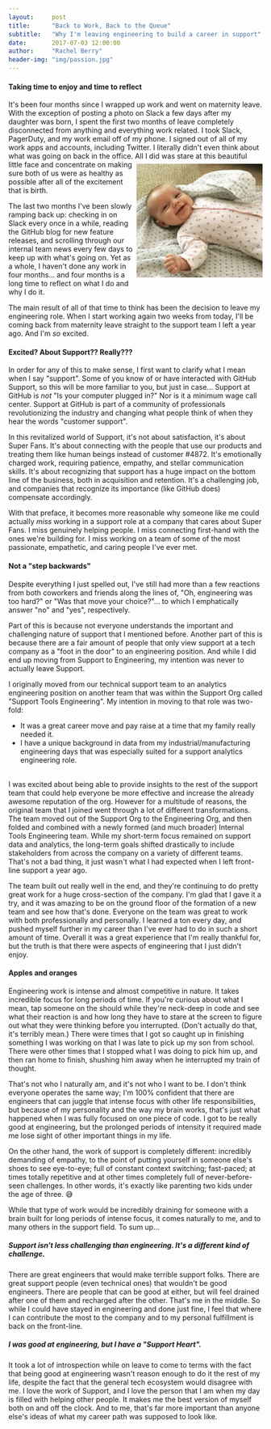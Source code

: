 ```yaml
---
layout:     post
title:      "Back to Work, Back to the Queue"
subtitle:   "Why I'm leaving engineering to build a career in support"
date:       2017-07-03 12:00:00
author:     "Rachel Berry"
header-img: "img/passion.jpg"
---
```


#### Taking time to enjoy and time to reflect

It's been four months since I wrapped up work and went on maternity leave. With the exception of posting a photo on Slack a few days after my daughter was born, I spent the first two months of leave completely disconnected from anything and everything work related. I took Slack, PagerDuty, and my work email off of my phone. I signed out of all of my work apps and accounts, including Twitter. I literally didn't even think about what was going on back in the office. <img src="/img/smiles.png" style="width:250px;padding:7px 0px 7px 7px;" align="right" alt="My baby girl!"> All I did was stare at this beautiful little face and concentrate on making sure both of us were as healthy as possible after all of the excitement that is birth.

The last two months I've been slowly ramping back up: checking in on Slack every once in a while, reading the GitHub blog for new feature releases, and scrolling through our internal team news every few days to keep up with what's going on. Yet as a whole, I haven't done any work in four months... and four months is a long time to reflect on what I do and why I do it.

The main result of all of that time to think has been the decision to leave my engineering role. When I start working again two weeks from today, I'll be coming back from maternity leave straight to the support team I left a year ago. And I'm *so* excited.

#### Excited? About Support?? Really???

In order for any of this to make sense, I first want to clarify what I mean when I say "support". Some of you know of or have interacted with GitHub Support, so this will be more familiar to you, but just in case... Support at GitHub is *not* "Is your computer plugged in?" Nor is it a minimum wage call center. Support at GitHub is part of a community of professionals revolutionizing the industry and changing what people think of when they hear the words "customer support".

In this revitalized world of Support, it's not about satisfaction, it's about Super Fans. It's about connecting with the people that use our products and treating them like human beings instead of customer #4872. It's emotionally charged work, requiring patience, empathy, and stellar communication skills. It's about recognizing that support has a huge impact on the bottom line of the business, both in acquisition and retention. It's a challenging job, and companies that recognize its importance (like GitHub does) compensate accordingly.

With that preface, it becomes more reasonable why someone like me could actually *miss* working in a support role at a company that cares about Super Fans. I miss genuinely helping people. I miss connecting first-hand with the ones we're building for. I miss working on a team of some of the most passionate, empathetic, and caring people I've ever met.

#### Not a "step backwards"

Despite everything I just spelled out, I've still had more than a few reactions from both coworkers and friends along the lines of, "Oh, engineering was too hard?" or "Was that move your choice?"... to which I emphatically answer "no" and "yes", respectively.

Part of this is because not everyone understands the important and challenging nature of support that I mentioned before. Another part of this is because there are a fair amount of people that only view support at a tech company as a "foot in the door" to an engineering position. And while I did end up moving from Support to Engineering, my intention was never to actually leave Support.

I originally moved from our technical support team to an analytics engineering position on another team that was within the Support Org called "Support Tools Engineering". My intention in moving to that role was two-fold:

- It was a great career move and pay raise at a time that my family really needed it.
- I have a unique background in data from my industrial/manufacturing engineering days that was especially suited for a support analytics engineering role.
<br>&nbsp;<br>

I was excited about being able to provide insights to the rest of the support team that could help everyone be more effective and increase the already awesome reputation of the org. However for a multitude of reasons, the original team that I joined went through a lot of different transformations. The team moved out of the Support Org to the Engineering Org, and then folded and combined with a newly formed (and much broader) Internal Tools Engineering team. While my short-term focus remained on support data and analytics, the long-term goals shifted drastically to include stakeholders from across the company on a variety of different teams. That's not a bad thing, it just wasn't what I had expected when I left front-line support a year ago.

The team built out really well in the end, and they're continuing to do pretty great work for a huge cross-section of the company. I'm glad that I gave it a try, and it was amazing to be on the ground floor of the formation of a new team and see how that's done. Everyone on the team was great to work with both professionally and personally. I learned a ton every day, and pushed myself further in my career than I've ever had to do in such a short amount of time. Overall it was a great experience that I'm really thankful for, but the truth is that there were aspects of engineering that I just didn't enjoy.

#### Apples and oranges

Engineering work is intense and almost competitive in nature. It takes incredible focus for long periods of time. If you're curious about what I mean, tap someone on the should while they're neck-deep in code and see what their reaction is and how long they have to stare at the screen to figure out what they were thinking before you interrupted. (Don't actually do that, it's terribly mean.) There were times that I got so caught up in finishing something I was working on that I was late to pick up my son from school. There were other times that I stopped what I was doing to pick him up, and then ran home to finish, shushing him away when he interrupted my train of thought.

That's not who I naturally am, and it's not who I want to be. I don't think everyone operates the same way; I'm 100% confident that there are engineers that can juggle that intense focus with other life responsibilities, but because of my personality and the way my brain works, that's just what happened when I was fully focused on one piece of code. I got to be really good at engineering, but the prolonged periods of intensity it required made me lose sight of other important things in my life.

On the other hand, the work of support is completely different: incredibly demanding of empathy, to the point of putting yourself in someone else's shoes to see eye-to-eye; full of constant context switching; fast-paced; at times totally repetitive and at other times completely full of never-before-seen challenges. In other words, it's exactly like parenting two kids under the age of three. 😅

While that type of work would be incredibly draining for someone with a brain built for long periods of intense focus, it comes naturally to me, and to many others in the support field. To sum up...

##### Support isn't less challenging than engineering. It's a different kind of challenge.

There are great engineers that would make terrible support folks. There are great support people (even technical ones) that wouldn't be good engineers. There are people that can be good at either, but will feel drained after one of them and recharged after the other. That's me in the middle. So while I could have stayed in engineering and done just fine, I feel that where I can contribute the most to the company and to my personal fulfillment is back on the front-line.

##### I was good at engineering, but I have a "Support Heart".

It took a lot of introspection while on leave to come to terms with the fact that being good at engineering wasn't reason enough to do it the rest of my life, despite the fact that the general tech ecosystem would disagree with me. I love the work of Support, and I love the person that I am when my day is filled with helping other people. It makes me the best version of myself both on and off the clock. And to me, that's far more important than anyone else's ideas of what my career path was supposed to look like.
